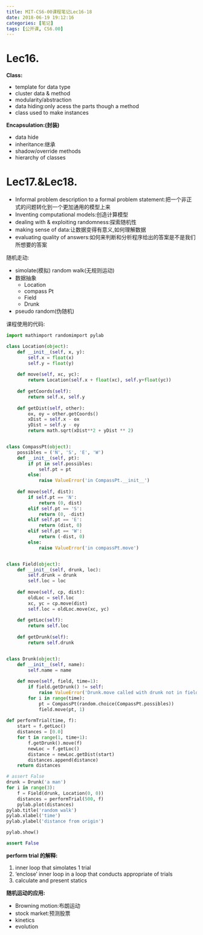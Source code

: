 ```yaml
---
title: MIT-CS6-00课程笔记Lec16-18
date: 2018-06-19 19:12:16
categories: [笔记]
tags: [公开课, CS6.00]
---
```

[](#Lec16 "Lec16.")Lec16.
=========================

**Class:**

*   template for data type
*   cluster data & method
*   modularity/abstraction
*   data hiding:only acess the parts though a method
*   class used to make instances

**Encapsulation:(封装)**

*   data hide
*   inheritance:继承
*   shadow/override methods
*   hierarchy of classes
<!-- more -->
[](#Lec17-amp-Lec18 "Lec17.&Lec18.")Lec17.&Lec18.
=================================================

*   Informal problem description to a formal problem statement:把一个非正式的问题转化到一个更加通用的模型上来
*   Inventing computational models:创造计算模型
*   dealing with & exploiting randomness:探索随机性
*   making sense of data:让数据变得有意义,如何理解数据
*   evaluating quality of answers:如何来判断和分析程序给出的答案是不是我们所想要的答案

随机走动:

*   simolate(模拟) random walk(无规则运动)
*   数据抽象
    *   Location
    *   compass Pt
    *   Field
    *   Drunk
*   pseudo random(伪随机)

课程使用的代码:  
```python
import mathimport randomimport pylab

class Location(object):    
    def __init__(self, x, y):        
        self.x = float(x)        
        self.y = float(y)    
    
    def move(self, xc, yc):        
        return Location(self.x + float(xc), self.y+float(yc))    
    
    def getCoords(self):        
        return self.x, self.y    
    
    def getDist(self, other):        
        ox, oy = other.getCoords()        
        xDist = self.x - ox        
        yDist = self.y - oy        
        return math.sqrt(xDist**2 + yDist ** 2)


class CompassPt(object):    
    possibles = ('N', 'S', 'E', 'W')    
    def __init__(self, pt):        
        if pt in self.possibles:            
            self.pt = pt        
        else:            
            raise ValueError('in CompassPt.__init__')    
    
    def move(self, dist):        
        if self.pt == 'N':            
            return (0, dist)        
        elif self.pt == 'S':            
            return (0, -dist)        
        elif self.pt == 'E':            
            return (dist, 0)        
        elif self.pt == 'W':            
            return (-dist, 0)        
        else:            
            raise ValueError('in compassPt.move')


class Field(object):    
    def __init__(self, drunk, loc):        
        self.drunk = drunk        
        self.loc = loc    
        
    def move(self, cp, dist):        
        oldLoc = self.loc        
        xc, yc = cp.move(dist)        
        self.loc = oldLoc.move(xc, yc)    
    
    def getLoc(self):        
        return self.loc    
    
    def getDrunk(self):        
        return self.drunk


class Drunk(object):    
    def __init__(self, name):        
        self.name = name    
    
    def move(self, field, time=1):        
        if field.getDrunk() != self:            
            raise ValueError('Drunk.move called with drunk not in field')        
        for i in range(time):            
            pt = CompassPt(random.choice(CompassPt.possibles))            
            field.move(pt, 1)
    
def performTrial(time, f):    
    start = f.getLoc()    
    distances = [0.0]    
    for t in range(1, time+1):        
        f.getDrunk().move(f)        
        newLoc = f.getLoc()        
        distance = newLoc.getDist(start)        
        distances.append(distance)    
    return distances

# assert False
drunk = Drunk('a man')
for i in range(3):    
    f = Field(drunk, Location(0, 0))    
    distances = performTrial(500, f)    
    pylab.plot(distances)
pylab.title('random walk')
pylab.xlabel('time')
pylab.ylabel('distance from origin')

pylab.show()

assert False
```

**perform trial 的解释:**

1.  inner loop that simolates 1 trial
2.  ‘enclose’ inner loop in a loop that conducts appropriate of trials
3.  calculate and present statics

**随机运动的应用:**

*   Browning motion:布朗运动
*   stock market:预测股票
*   kinetics
*   evolution
